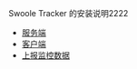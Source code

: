 Swoole Tracker 的安装说明2222

* [服务端](installation/server.md)
* [客户端](installation/client.md)
* [上报监控数据](installation/reprot.md)